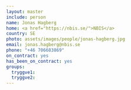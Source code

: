 ```yaml
---
layout: master
include: person
name: Jonas Hagberg
home: <a href="https://nbis.se/">NBIS</a>
country: SE
photo: assets/images/people/jonas-hagberg.jpg
email: jonas.hagberg@nbis.se
phone: "+46 706683869"
on_contract: yes
has_been_on_contract: yes
groups:
  tryggve1:
  tryggve2:
---
```

